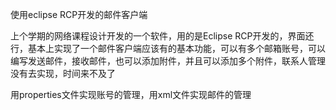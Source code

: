 使用eclipse RCP开发的邮件客户端

上个学期的网络课程设计开发的一个软件，用的是Eclipse RCP开发的，界面还行，基本上实现了一个邮件客户端应该有的基本功能，可以有多个邮箱账号，可以编写发送邮件，接收邮件，也可以添加附件，并且可以添加多个附件，联系人管理没有去实现，时间来不及了

用properties文件实现账号的管理，用xml文件实现邮件的管理

